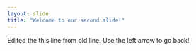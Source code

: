 ```yaml
---
layout: slide
title: "Welcome to our second slide!"
---
```

Edited the this line from old line.
Use the left arrow to go back!
